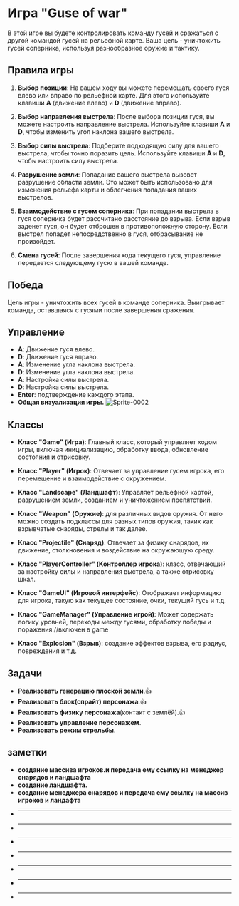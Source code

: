 # Игра "Guse of war"

 В этой игре вы будете контролировать команду гусей и сражаться с другой командой гусей на рельефной карте. Ваша цель - уничтожить гусей соперника, используя разнообразное оружие и тактику.

## Правила игры

1. **Выбор позиции**: На вашем ходу вы можете перемещать своего гуся влево или вправо по рельефной карте. Для этого используйте клавиши **A** (движение влево) и **D** (движение вправо).

2. **Выбор направления выстрела**: После выбора позиции гуся, вы можете настроить направление выстрела. Используйте клавиши **A** и **D**, чтобы изменить угол наклона вашего выстрела.

3. **Выбор силы выстрела**: Подберите подходящую силу для вашего выстрела, чтобы точно поразить цель. Используйте клавиши **A** и **D**, чтобы настроить силу выстрела.

4. **Разрушение земли**: Попадание вашего выстрела вызовет разрушение области земли. Это может быть использовано для изменения рельефа карты и облегчения попадания ваших выстрелов.

5. **Взаимодействие с гусем соперника**: При попадании выстрела в гуся соперника будет рассчитано расстояние до взрыва. Если взрыв заденет гуся, он будет отброшен в противоположную сторону. Если выстрел попадет непосредственно в гуся, отбрасывание не произойдет.

6. **Смена гусей**: После завершения хода текущего гуся, управление передается следующему гусю в вашей команде.

## Победа

Цель игры - уничтожить всех гусей в команде соперника. Выигрывает команда, оставшаяся с гусями после завершения сражения.

## Управление

- **A**: Движение гуся влево.
- **D**: Движение гуся вправо.
- **A**: Изменение угла наклона выстрела.
- **D**: Изменение угла наклона выстрела.
- **A**: Настройка силы выстрела.
- **D**: Настройка силы выстрела.
- **Enter**: подтверждение каждого этапа.
- **Общая визуализация игры.**
![Sprite-0002](https://github.com/Nikita-Etinger/GuseGame-worm-/assets/113473133/b64c4993-f4e2-47c6-b1a6-2681e3aa83fe)

## Классы
- **Класс "Game" (Игра)**: Главный класс, который управляет ходом игры, включая инициализацию, обработку ввода, обновление состояния и отрисовку.

- **Класс "Player" (Игрок)**: Отвечает за управление гусем игрока, его перемещение и взаимодействие с окружением.

- **Класс "Landscape" (Ландшафт)**: Управляет рельефной картой, разрушением земли, созданием и уничтожением препятствий.

- **Класс "Weapon" (Оружие)**:  для различных видов оружия. От него можно создать подклассы для разных типов оружия, таких как взрывчатые снаряды, стрелы и так далее.

- **Класс "Projectile" (Снаряд)**: Отвечает за физику снарядов, их движение, столкновения и воздействие на окружающую среду.

- **Класс "PlayerController" (Контроллер игрока)**:  класс, отвечающий за настройку силы и направления выстрела, а также отрисовку шкал.

- **Класс "GameUI" (Игровой интерфейс)**: Отображает информацию для игрока, такую как текущее состояние, очки, текущий гусь и т.д.

- **Класс "GameManager" (Управление игрой)**: Может содержать логику уровней, переходы между гусями, обработку победы и поражения.//включен в game

- **Класс "Explosion" (Взрыв)**: создание эффектов взрыва, его радиус, повреждения и т.д.
  
## Задачи 
- **Реализовать генерацию плоской земли**.👍
- **Реализовать блок(спрайт) персонажа**.👍
- **Реализовать физику персонажа**(контакт с землёй).👍
- **Реализовать управление персонажем**.
- **Реализовать режим стрельбы**.
## заметки
- **создание массива игроков.и передача ему ссылку на менеджер снарядов и ландшафта**
- **создание ландшафта.**
- **создание менеджера снарядов и передача ему ссылку на массив игроков и ландафта**
- ****
- ****
- ****
- ****
- ****
- ****
- ****
